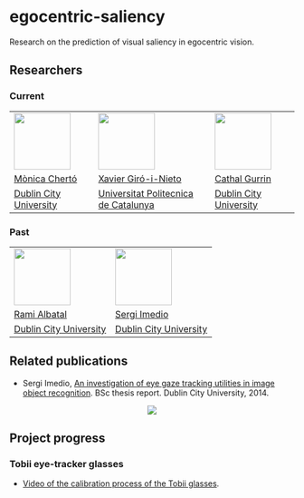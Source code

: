 # egocentric-saliency
Research on the prediction of visual saliency in egocentric vision.


## Researchers
### Current

<table border=0>
<tr>
<td><img src="https://github.com/imatge-upc/egocentric-saliency/blob/master/monica.jpg" width=100>
<td><img src="https://github.com/imatge-upc/egocentric-saliency/blob/master/xavi.jpg" width=100>
<td><img src="https://github.com/imatge-upc/egocentric-saliency/blob/master/cathal.jpg" width=100>
<tr>
<td><a href="https://www.linkedin.com/in/m%C3%B2nica-chert%C3%B3-sarret-49147369/en">M&ograve;nica Chert&oacute;</a>
<td><a href="https://imatge.upc.edu/web/people/xavier-giro">Xavier Gir&oacute;-i-Nieto</a>
<td><a href="http://www.computing.dcu.ie/~cgurrin/">Cathal Gurrin</a>
<tr>
<td><a href="https://www.dcu.ie/">Dublin City University</a>
<td><a href="http://www.upc.edu">Universitat Politecnica de Catalunya</a>
<td><a href="https://www.dcu.ie/">Dublin City University</a>
</table>

### Past
<table>
<tr>
<td><img src="https://github.com/imatge-upc/egocentric-saliency/blob/master/rami.jpg" width=100> 
<td><img src="https://github.com/imatge-upc/egocentric-saliency/blob/master/sergi.jpg" width=100> 
<tr>
<td><a href="https://www.linkedin.com/in/ramialbatal/">Rami Albatal</a>
<td><a href="https://www.linkedin.com/in/sergi-imedio-27629496">Sergi Imedio</a>
<tr>
<td><a href="https://www.dcu.ie/">Dublin City University</a>
<td><a href="https://www.dcu.ie/">Dublin City University</a>
</table>

## Related publications
* Sergi Imedio, [An investigation of eye gaze tracking utilities in image object recognition](https://imatge.upc.edu/web/publications/investigation-eye-gaze-tracking-utilities-image-object-recognition). BSc thesis report. Dublin City University, 2014.


<center>
<img src="https://github.com/imatge-upc/egocentric-saliency/blob/master/doc/2014-simedio-poster.png">
</center>

## Project progress

### Tobii eye-tracker glasses
* [Video of the calibration process of the Tobii glasses](https://www.youtube.com/watch?v=8QLuRJAgQIM).

